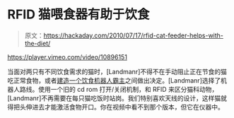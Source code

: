 # RFID 猫喂食器有助于饮食

> 原文：<https://hackaday.com/2010/07/17/rfid-cat-feeder-helps-with-the-diet/>

<https://player.vimeo.com/video/10896151>

</div> <p>当面对两只有不同饮食需求的猫时，[Landmanr]不得不在手动阻止正在节食的猫吃正常食物，或者<a href="http://www.instructables.com/id/RFID-pet-feeder/" target="_blank">建造一个饮食机器人霸主</a>之间做出决定。[Landmanr]选择了机器人路线。使用一个旧的 cd rom 打开/关闭机制，和 RFID 来区分猫科动物，[Landmanr]不再需要在每只猫吃饭时站岗。我们特别喜欢天线的设计，这样猫就得把头伸进去才能激活食物开口。你在视频中看不到那个版本，但它在仪器中。</p> </body> </html>